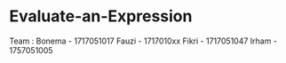 # Evaluate-an-Expression
Team :
Bonema - 1717051017
Fauzi  - 1717010xx
Fikri  - 1717051047
Irham  - 1757051005
